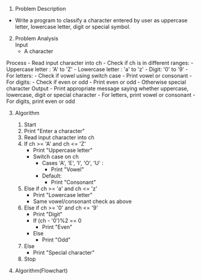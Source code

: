 1. Problem Description
- Write a program to classify a character entered by user as uppercase letter, lowercase letter, digit or special symbol.

2. Problem Analysis  
Input
    - A character

Process
    - Read input character into ch
        - Check if ch is in different ranges:
        - Uppercase letter : 'A' to 'Z'
        - Lowercase letter : 'a' to 'z' 
        - Digit: '0' to '9'
    - For letters:
        - Check if vowel using switch case
        - Print vowel or consonant 
    - For digits: 
        - Check if even or odd
        - Print even or odd
    - Otherwise special character
Output
    - Print appropriate message saying whether uppercase, lowercase, digit or special character
    - For letters, print vowel or consonant
    - For digits, print even or odd 

3. Algorithm
    1. Start 
    3. Print "Enter a character" 
    4. Read input character into ch
    5. If ch >= 'A' and ch <= 'Z' 
        - Print "Uppercase letter"
        - Switch case on ch
            - Cases 'A', 'E', 'I', 'O', 'U' :
                - Print "Vowel"
            - Default:
                - Print "Consonant"
    6. Else if ch >= 'a' and ch <= 'z'
        - Print "Lowercase letter"
        - Same vowel/consonant check as above
    7. Else if ch >= '0' and ch <= '9' 
        - Print "Digit"
        - If (ch - '0')%2 == 0
            - Print "Even"
       - Else
            - Print "Odd"
    8. Else
        - Print "Special character"
    9. Stop

4. Algorithm(Flowchart)
